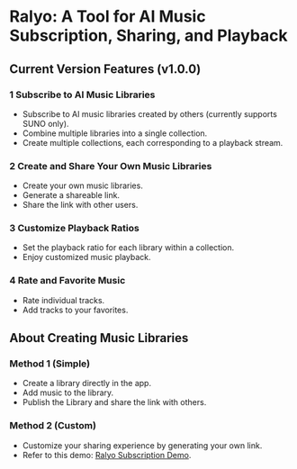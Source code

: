 # Ralyo: A Tool for AI Music Subscription, Sharing, and Playback

## Current Version Features (v1.0.0)

### 1 Subscribe to AI Music Libraries

- Subscribe to AI music libraries created by others (currently supports SUNO only).
- Combine multiple libraries into a single collection.
- Create multiple collections, each corresponding to a playback stream.

### 2 Create and Share Your Own Music Libraries

- Create your own music libraries.
- Generate a shareable link.
- Share the link with other users.

### 3 Customize Playback Ratios

- Set the playback ratio for each library within a collection.
- Enjoy customized music playback.

### 4 Rate and Favorite Music

- Rate individual tracks.
- Add tracks to your favorites.

## About Creating Music Libraries

### Method 1 (Simple)

- Create a library directly in the app.
- Add music to the library.
- Publish the Library and share the link with others.

### Method 2 (Custom)

- Customize your sharing experience by generating your own link.
- Refer to this demo: [Ralyo Subscription Demo](https://github.com/mithyer/ralyo-subscription-demo/blob/main/demo/index).
